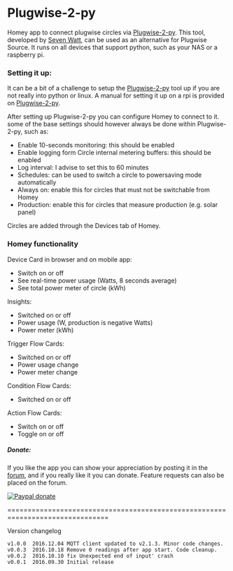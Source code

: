 # Plugwise-2-py #

Homey app to connect plugwise circles via [Plugwise-2-py]. This tool, developed
by [Seven Watt], can be used as an alternative for Plugwise Source. It runs on
all devices that support python, such as your NAS or a raspberry pi.

### Setting it up: ###
It can be a bit of a challenge to setup the [Plugwise-2-py] tool up if you are
not really into python or linux. A manual for setting it up on a rpi is provided
on [Plugwise-2-py].

After setting up Plugwise-2-py you can configure Homey to connect to it. some of
the base settings should however always be done within Plugwise-2-py, such as:
* Enable 10-seconds monitoring: this should be enabled
* Enable logging form Circle internal metering buffers: this should be enabled
* Log interval: I advise to set this to 60 minutes
* Schedules: can be used to switch a circle to powersaving mode automatically
* Always on: enable this for circles that must not be switchable from Homey
* Production: enable this for circles that measure production (e.g. solar panel)

Circles are added through the Devices tab of Homey.

### Homey functionality ###
Device Card in browser and on mobile app:
* Switch on or off
* See real-time power usage (Watts, 8 seconds average)
* See total power meter of circle (kWh)

Insights:
* Switched on or off
* Power usage (W, production is negative Watts)
* Power meter (kWh)

Trigger Flow Cards:
* Switched on or off
* Power usage change
* Power meter change

Condition Flow Cards:
* Switched on or off

Action Flow Cards:
* Switch on or off
* Toggle on or off


##### Donate: #####

If you like the app you can show your appreciation by posting it in the [forum],
and if you really like it you can donate. Feature requests can also be placed on
the forum.

[![Paypal donate][pp-donate-image]][pp-donate-link]


===============================================================================

Version changelog
```
v1.0.0  2016.12.04 MQTT client updated to v2.1.3. Minor code changes.
v0.0.3  2016.10.18 Remove 0 readings after app start. Code cleanup.
v0.0.2  2016.10.10 fix Unexpected end of input' crash
v0.0.1  2016.09.30 Initial release
```

[plugwise-2-py]: https://github.com/SevenW/Plugwise-2-py
[Seven Watt]: https://github.com/SevenW
[forum]: https://forum.athom.com/discussion/1998
[pp-donate-link]: https://www.paypal.com/cgi-bin/webscr?cmd=_s-xclick&hosted_button_id=VLB7J3MQLVT2G
[pp-donate-image]: https://www.paypalobjects.com/en_US/i/btn/btn_donate_SM.gif
